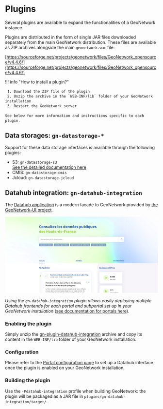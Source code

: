 # Plugins

Several plugins are available to expand the functionalities of a GeoNetwork instance.

Plugins are distributed in the form of single JAR files downloaded separately from the main GeoNetwork distribution. These files are available as ZIP archives alongside the main `geonetwork.war` file:

[https://sourceforge.net/projects/geonetwork/files/GeoNetwork_opensource/v4.4.6/](https://sourceforge.net/projects/geonetwork/files/GeoNetwork_opensource/v4.4.6/)

!!! info "How to install a plugin?"
  
     1. Download the ZIP file of the plugin
     2. Unzip the archive in the `WEB-INF/lib` folder of your GeoNetwork installation
     3. Restart the GeoNetwork server

    See below for more information and instructions specific to each plugin.

## Data storages: `gn-datastorage-*`

Support for these data storage interfaces is available through the following plugins:

* S3: `gn-datastorage-s3`  
  [See the detailed documentation here](./customizing-data-directory.md#using-a-s3-object-storage)
* CMIS: `gn-datastorage-cmis`
* Jcloud: `gn-datastorage-jcloud`

## Datahub integration: `gn-datahub-integration`

The [Datahub application](https://geonetwork.github.io/geonetwork-ui/main/docs/apps/datahub.html) is a modern facade to GeoNetwork provided by [the GeoNetwork-UI project](https://github.com/geonetwork/geonetwork-ui).

![datahub.png](img/datahub.png)

*Using the `gn-datahub-integration` plugin allows easily deploying multiple Datahub frontends for each portal and subportal set up in your GeoNetwork installation* ([see documentation for portals here](../administrator-guide/configuring-the-catalog/portal-configuration.md)).

### Enabling the plugin

Simply unzip the [gn-plugin-datahub-integration](https://sourceforge.net/projects/geonetwork/files/GeoNetwork_opensource/v4.4.6/gn-plugin-datahub-integration-4.4.6-0.zip) archive and copy its content in the `WEB-INF/lib` folder of your GeoNetwork installation.

### Configuration

Please refer to the [Portal configuration page](../administrator-guide/configuring-the-catalog/portal-configuration.md#configuring-a-datahub-interface-for-a-sub-portal) to set up a Datahub interface once the plugin is enabled on your GeoNetwork installation,

### Building the plugin

Use the `-Pdatahub-integration` profile when building GeoNetwork: the plugin will be packaged as a JAR file in `plugins/gn-datahub-integration/target/`.
